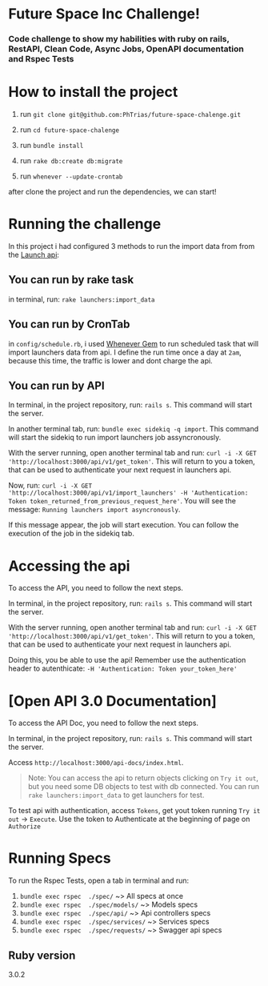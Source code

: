 # Future Space Inc Challenge!
### Code challenge to show my habilities with ruby on rails, RestAPI, Clean Code, Async Jobs, OpenAPI documentation and Rspec Tests

# How to install the project
1. run `git clone git@github.com:PhTrias/future-space-chalenge.git`

2. run `cd future-space-chalenge`

3. run `bundle install`

4. run `rake db:create db:migrate`

5. run `whenever --update-crontab`

after clone the project and run the dependencies, we can start!

# Running the challenge

In this project i had configured 3 methods to run the import data from from the [Launch api](https://ll.thespacedevs.com/2.0.0/launch/):
## You can run by rake task


in terminal, run: `rake launchers:import_data`

## You can run by CronTab


in `config/schedule.rb`, i used [Whenever Gem](https://github.com/javan/whenever) to run scheduled task that will import launchers data from api. I define the run time once a day at `2am`, because this time, the traffic is lower and dont charge the api.

## You can run by API


In terminal, in the project repository, run: `rails s`. This command will start the server.

In another terminal tab, run: `bundle exec sidekiq -q import`. This command will start the sidekiq to run import launchers job assyncronously.

With the server running, open another terminal tab and run: `curl -i -X GET 'http://localhost:3000/api/v1/get_token'`. This will return to you a token, that can be used to authenticate your next request in launchers api.

Now, run: `curl -i -X GET 'http://localhost:3000/api/v1/import_launchers' -H 'Authentication: Token token_returned_from_previous_request_here'`. You will see the message: `Running launchers import asyncronously`.

If this message appear, the job will start execution. You can follow the execution of the job in the sidekiq tab.

# Accessing the api

To access the API, you need to follow the next steps.

In terminal, in the project repository, run: `rails s`. This command will start the server.

With the server running, open another terminal tab and run: `curl -i -X GET 'http://localhost:3000/api/v1/get_token'`. This will return to you a token, that can be used to authenticate your next request in launchers api.

Doing this, you be able to use the api! Remember use the authentication header to autenthicate: `-H 'Authentication: Token your_token_here'`

# [Open API 3.0 Documentation]
To access the API Doc, you need to follow the next steps.

In terminal, in the project repository, run: `rails s`. This command will start the server.

Access `http://localhost:3000/api-docs/index.html`.

> Note: You can access the api to return objects clicking on `Try it out`, but you need some DB objects to test with db connected. You can run `rake launchers:import_data` to get launchers for test.

To test api with authentication, access `Tokens`, get yout token running `Try it out` -> `Execute`. Use the token to Authenticate at the beginning of page on `Authorize` 

# Running Specs

To run the Rspec Tests, open a tab in terminal and run:

1. `bundle exec rspec  ./spec/` ~> All specs at once
2. `bundle exec rspec  ./spec/models/` ~> Models specs
3. `bundle exec rspec  ./spec/api/` ~> Api controllers specs
4. `bundle exec rspec  ./spec/services/` ~> Services specs
5. `bundle exec rspec  ./spec/requests/` ~> Swagger api specs


## Ruby version
  3.0.2
